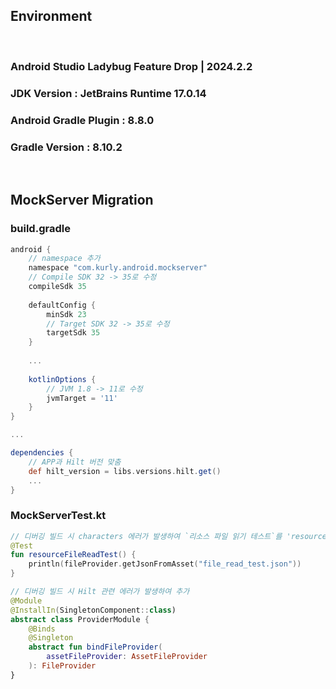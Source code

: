 ## Environment

<br />

### Android Studio Ladybug Feature Drop | 2024.2.2
### JDK Version : JetBrains Runtime 17.0.14
### Android Gradle Plugin : 8.8.0
### Gradle Version : 8.10.2

<br />

## MockServer Migration

### build.gradle

```gradle
android {
    // namespace 추가
    namespace "com.kurly.android.mockserver"
    // Compile SDK 32 -> 35로 수정
    compileSdk 35
    
    defaultConfig {
        minSdk 23
        // Target SDK 32 -> 35로 수정
        targetSdk 35
    }
    
    ...
    
    kotlinOptions {
        // JVM 1.8 -> 11로 수정
        jvmTarget = '11'
    }
}

...

dependencies {
    // APP과 Hilt 버전 맞춤
    def hilt_version = libs.versions.hilt.get()
    ...
}
```

### MockServerTest.kt

```kt
// 디버깅 빌드 시 characters 에러가 발생하여 `리소스 파일 읽기 테스트`를 'resourceFileReadTest' 함수명으로 대체
@Test
fun resourceFileReadTest() {
    println(fileProvider.getJsonFromAsset("file_read_test.json"))
}

// 디버깅 빌드 시 Hilt 관련 에러가 발생하여 추가
@Module
@InstallIn(SingletonComponent::class)
abstract class ProviderModule {
    @Binds
    @Singleton
    abstract fun bindFileProvider(
        assetFileProvider: AssetFileProvider
    ): FileProvider
}
```